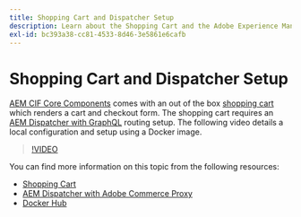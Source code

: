 ```yaml
---
title: Shopping Cart and Dispatcher Setup
description: Learn about the Shopping Cart and the Adobe Experience Manager Dispatcher Setup.
exl-id: bc393a38-cc81-4533-8d46-3e5861e6cafb
---
```

# Shopping Cart and Dispatcher Setup

[AEM CIF Core Components](https://github.com/adobe/aem-core-cif-components) comes with an out of the box [shopping cart](https://github.com/adobe/aem-core-cif-components/tree/master/ui.apps/src/main/content/jcr_root/apps/core/cif/components/commerce/minicart/v1/minicart) which renders a cart and checkout form. The shopping cart requires an [AEM Dispatcher with GraphQL](https://github.com/adobe/aem-core-cif-components/blob/master/dispatcher) routing setup. The following video details a local configuration and setup using a Docker image.

>[!VIDEO](https://video.tv.adobe.com/v/29656/?quality=12)

You can find more information on this topic from the following resources:

- [Shopping Cart](https://github.com/adobe/aem-core-cif-components/tree/master/ui.apps/src/main/content/jcr_root/apps/core/cif/components/commerce/minicart/v1/minicart)
- [AEM Dispatcher with Adobe Commerce Proxy](https://github.com/adobe/aem-core-cif-components/tree/master/dispatcher)
- [Docker Hub](https://hub.docker.com/)
